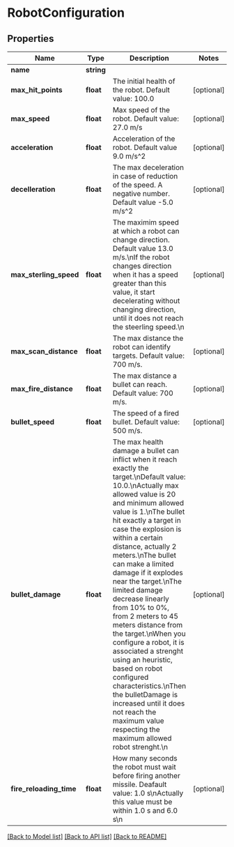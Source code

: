 # RobotConfiguration

## Properties
Name | Type | Description | Notes
------------ | ------------- | ------------- | -------------
**name** | **string** |  | 
**max_hit_points** | **float** | The initial health of the robot. Default value: 100.0 | [optional] 
**max_speed** | **float** | Max speed of the robot. Default value: 27.0 m/s | [optional] 
**acceleration** | **float** | Acceleration of the robot. Default value 9.0 m/s^2 | [optional] 
**decelleration** | **float** | The max deceleration in case of reduction of the speed. A negative number. Default value -5.0 m/s^2 | [optional] 
**max_sterling_speed** | **float** | The maximim speed at which a robot can change direction.  Default value 13.0 m/s.\nIf the robot changes direction when it has a speed greater than this value, it start decelerating without changing direction, until it does not reach the steerling speed.\n | [optional] 
**max_scan_distance** | **float** | The max distance the robot can identify targets. Default value: 700 m/s. | [optional] 
**max_fire_distance** | **float** | The max distance a bullet can reach. Default value: 700 m/s. | [optional] 
**bullet_speed** | **float** | The speed of a fired bullet. Default value: 500 m/s. | [optional] 
**bullet_damage** | **float** | The max health damage a bullet can inflict when it reach exactly the target.\nDefault value: 10.0.\nActually max allowed value is 20 and minimum allowed value is 1.\nThe bullet hit exactly a target in case the explosion is within a certain distance, actually 2 meters.\nThe bullet can make a limited damage if it explodes near the target.\nThe limited damage decrease linearly from 10% to 0%, from 2 meters to 45 meters distance from the target.\nWhen you configure a robot, it is associated a strenght using an heuristic, based on robot configured characteristics.\nThen the bulletDamage is increased until it does not reach the maximum value respecting the maximum allowed robot strenght.\n | [optional] 
**fire_reloading_time** | **float** | How many seconds the robot must wait before firing another missile. Deafault value: 1.0 s\nActually this value must be within 1.0 s and 6.0 s\n | [optional] 

[[Back to Model list]](../README.md#documentation-for-models) [[Back to API list]](../README.md#documentation-for-api-endpoints) [[Back to README]](../README.md)


